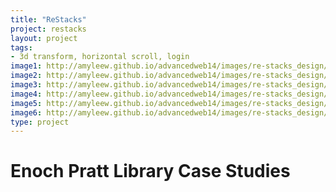 ```yaml
---
title: "ReStacks"
project: restacks
layout: project
tags:
- 3d transform, horizontal scroll, login
image1: http://amyleew.github.io/advancedweb14/images/re-stacks_design/design-2-copy-5.png
image2: http://amyleew.github.io/advancedweb14/images/re-stacks_design/design-2-copy-3.png
image3: http://amyleew.github.io/advancedweb14/images/re-stacks_design/design-2-copy-4.png
image4: http://amyleew.github.io/advancedweb14/images/re-stacks_design/design_Page_1.jpg
image5: http://amyleew.github.io/advancedweb14/images/re-stacks_design/design_Page_2.jpg
image6: http://amyleew.github.io/advancedweb14/images/re-stacks_design/design_Page_3.jpg
type: project
---
```


# Enoch Pratt Library Case Studies